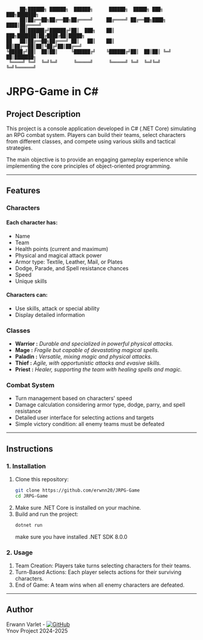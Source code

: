 ```
     ██╗██████╗ ██████╗  ██████╗      ██████╗  █████╗ ███╗   ███╗███████╗
     ██║██╔══██╗██╔══██╗██╔════╝     ██╔════╝ ██╔══██╗████╗ ████║██╔════╝
     ██║██████╔╝██████╔╝██║  ███╗    ██║  ███╗███████║██╔████╔██║█████╗  
██   ██║██╔══██╗██╔═══╝ ██║   ██║    ██║   ██║██╔══██║██║╚██╔╝██║██╔══╝  
╚█████╔╝██║  ██║██║     ╚██████╔╝    ╚██████╔╝██║  ██║██║ ╚═╝ ██║███████╗
 ╚════╝ ╚═╝  ╚═╝╚═╝      ╚═════╝      ╚═════╝ ╚═╝  ╚═╝╚═╝     ╚═╝╚══════╝
```

# **JRPG-Game in C#**

## **Project Description**

This project is a console application developed in C# (.NET Core) simulating an RPG combat system. Players can build
their teams, select characters from different classes, and compete using various skills and tactical strategies.

The main objective is to provide an engaging gameplay experience while implementing the core principles of
object-oriented programming.

---

## **Features**

### **Characters**

#### Each character has:

- Name
- Team
- Health points (current and maximum)
- Physical and magical attack power
- Armor type: Textile, Leather, Mail, or Plates
- Dodge, Parade, and Spell resistance chances
- Speed
- Unique skills

#### Characters can:

- Use skills, attack or special ability
- Display detailed information

### **Classes**

- **Warrior :** *Durable and specialized in powerful physical attacks.*
- **Mage :** *Fragile but capable of devastating magical spells.*
- **Paladin :** *Versatile, mixing magic and physical attacks.*
- **Thief :** *Agile, with opportunistic attacks and evasive skills.*
- **Priest :** *Healer, supporting the team with healing spells and magic.*

### **Combat System**

- Turn management based on characters' speed
- Damage calculation considering armor type, dodge, parry, and spell resistance
- Detailed user interface for selecting actions and targets
- Simple victory condition: all enemy teams must be defeated

---

## **Instructions**

### **1. Installation**

1. Clone this repository:
   ```bash
   git clone https://github.com/erwnn20/JRPG-Game
   cd JRPG-Game
   ```
2. Make sure .NET Core is installed on your machine.
3. Build and run the project:
   ```bash
   dotnet run
   ```
   make sure you have installed .NET SDK 8.0.0

### **2. Usage**

1. Team Creation: Players take turns selecting characters for their teams.
2. Turn-Based Actions: Each player selects actions for their surviving characters.
3. End of Game: A team wins when all enemy characters are defeated.

---

## **Author**

Erwann
Varlet - [![GitHub](https://img.shields.io/badge/GitHub-181717?style=flat-square&logo=github)](https://github.com/erwnn20)  
Ynov Project 2024-2025
